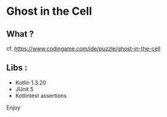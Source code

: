 # Ghost in the Cell

## What ?

cf. https://www.codingame.com/ide/puzzle/ghost-in-the-cell

## Libs : 

- Kotlin 1.3.20
- JUnit 5
- Kotlintest assertions

Enjoy